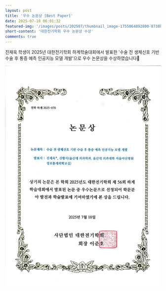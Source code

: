 ```yaml
---
layout: post
title: '우수 논문상 [Best Paper]'
date: 2025-07-18 06:01:32
featured-img: '/images/posts/202507/thumbnail_image-1755064892800-873889895.png'
short-content: '대한전기학회 우수 논문상 수상'
comments: true
---
```


진재욱 학생이 2025년 대한전기학회 하계학술대회에서 발표한 '수술 전 생체신호 기반 수술 후 통증 예측 인공지능 모델 개발'으로 우수 논문상을 수상하였습니다🎊

![](/images/posts/202507/92440c9d-7eda-42d3-83a7-ceace4887f46.png)

